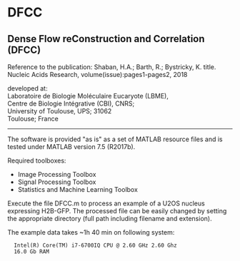 # DFCC
 Dense Flow reConstruction and Correlation (DFCC)
 ----------------------------------------------------------------------- 

 Reference to the publication:
   Shaban, H.A.; Barth, R.; Bystricky, K. title. Nucleic Acids Research, volume(issue):pages1-pages2, 2018

 developed at:  
       Laboratoire de Biologie Moléculaire Eucaryote (LBME),        
       Centre de Biologie Intégrative (CBI), CNRS;        
       University of Toulouse, UPS; 31062        
       Toulouse; France
       

 ----------------------------------------------------------------------- 

The software is provided "as is" as a set of MATLAB resource files and is 
tested under MATLAB version 7.5 (R2017b).

Required toolboxes:
- Image Processing Toolbox
- Signal Processing Toolbox
- Statistics and Machine Learning Toolbox

Execute the file DFCC.m to process an example of a U2OS nucleus expressing H2B-GFP. 
The processed file can be easily changed by setting the appropriate directory (full 
path including filename and extension). 

The example data takes ~1h 40 min on following system:

      Intel(R) Core(TM) i7-6700IQ CPU @ 2.60 GHz 2.60 Ghz     
      16.0 Gb RAM
